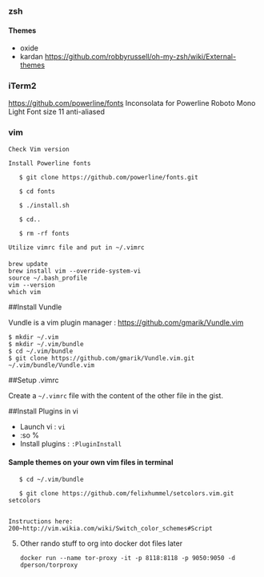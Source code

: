 ### zsh 
#### Themes
* oxide 
* kardan
https://github.com/robbyrussell/oh-my-zsh/wiki/External-themes

### iTerm2
https://github.com/powerline/fonts
Inconsolata for Powerline 
Roboto Mono Light 
Font size 11 
anti-aliased 


### vim 

    Check Vim version

    Install Powerline fonts

       $ git clone https://github.com/powerline/fonts.git

       $ cd fonts

       $ ./install.sh

       $ cd..
 
       $ rm -rf fonts

    Utilize vimrc file and put in ~/.vimrc

#### 

```shell
brew update
brew install vim --override-system-vi
source ~/.bash_profile
vim --version
which vim
```

##Install Vundle

Vundle is a vim plugin manager : https://github.com/gmarik/Vundle.vim

```
$ mkdir ~/.vim
$ mkdir ~/.vim/bundle
$ cd ~/.vim/bundle
$ git clone https://github.com/gmarik/Vundle.vim.git ~/.vim/bundle/Vundle.vim
```

##Setup .vimrc

Create a `~/.vimrc` file with the content of the other file in the gist.

##Install Plugins in vi

* Launch vi : `vi`
* :so % 
* Install plugins : `:PluginInstall`


#### Sample themes on your own vim files in terminal
    
       $ cd ~/.vim/bundle

       $ git clone https://github.com/felixhummel/setcolors.vim.git setcolors

    
    Instructions here:
    200~http://vim.wikia.com/wiki/Switch_color_schemes#Script

5. Other rando stuff to org into docker dot files later 

   `docker run --name tor-proxy -it -p 8118:8118 -p 9050:9050 -d dperson/torproxy`
